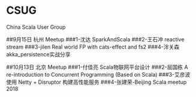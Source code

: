 # CSUG
China Scala User Group

##9月15日 杭州 Meetup 
###1-沈达 SparkAndScala
###2-王石冲 reactive stream
###3-jilen Real world FP with cats-effect and fs2
###4-泮关森 akka_persistence实战分享


##10月13日 北京 Meetup 
###1-付佳亮 Scala物联网平台设计
###2-屈国栋 A re-introduction to Concurrent Programming (Based on Scala)
###3-艾彦波 使用 Netty + Disruptor 构建高性能服务
###4-张建荣-Beijing Scala meetup 2018
